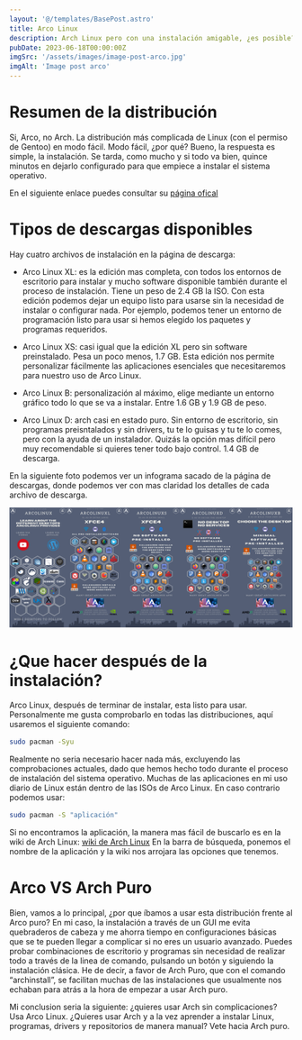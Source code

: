 ```yaml
---
layout: '@/templates/BasePost.astro'
title: Arco Linux
description: Arch Linux pero con una instalación amigable, ¿es posible? Si, por suerte para muchos de nostros.
pubDate: 2023-06-18T00:00:00Z
imgSrc: '/assets/images/image-post-arco.jpg'
imgAlt: 'Image post arco'
---
```


# Resumen de la distribución  
Si, Arco, no Arch. La distribución más complicada de Linux (con el permiso de Gentoo) en modo fácil. Modo fácil, ¿por qué? Bueno, la respuesta es simple, la instalación. Se tarda, como mucho y si todo va bien, quince minutos en dejarlo configurado para que empiece a instalar el sistema operativo.

En el siguiente enlace puedes consultar su [página ofical](https://www.arcolinux.info/)

# Tipos de descargas disponibles
Hay cuatro archivos de instalación en la página de descarga:

- Arco Linux XL: es la edición mas completa, con todos los entornos de escritorio para instalar y mucho software disponible también durante el proceso de instalación. Tiene un peso de 2.4 GB la ISO. Con esta edición podemos dejar un equipo listo para usarse sin la necesidad de instalar o configurar nada. Por ejemplo, podemos tener un entorno de programación listo para usar si hemos elegido los paquetes y programas requeridos.

- Arco Linux XS: casi igual que la edición XL pero sin software preinstalado. Pesa un poco menos, 1.7 GB. Esta edición nos permite personalizar fácilmente las aplicaciones esenciales que necesitaremos para nuestro uso de Arco Linux.

- Arco Linux B: personalización al máximo, elige mediante un entorno gráfico todo lo que se va a instalar. Entre 1.6 GB y 1.9 GB de peso.

- Arco Linux D: arch casi en estado puro. Sin entorno de escritorio, sin programas preisntalados y sin drivers, tu te lo guisas y tu te lo comes, pero con la ayuda de un instalador. Quizás la opción mas difícil pero muy recomendable si quieres tener todo bajo control. 1.4 GB de descarga.

En la siguiente foto podemos ver un infograma sacado de la página de descargas, donde podemos ver con mas claridad los detalles de cada archivo de descarga.

![alt text](/src/images/fifth-post/arcolinux_editions.png 'Arco Linux Editions')


# ¿Que hacer después de la instalación?
Arco Linux, después de terminar de instalar, esta listo para usar. Personalmente me gusta comprobarlo en todas las distribuciones, aquí usaremos el siguiente comando:
```bash
sudo pacman -Syu
```
Realmente no seria necesario hacer nada más, excluyendo las comprobaciones actuales, dado que hemos hecho todo durante el proceso de instalación del sistema operativo. Muchas de las aplicaciones en mi uso diario de Linux están dentro de las ISOs de Arco Linux.
En caso contrario podemos usar:

```bash
sudo pacman -S "aplicación"
```

Si no encontramos la aplicación, la manera mas fácil de buscarlo es en la wiki de Arch Linux: [wiki de Arch Linux](https://archlinux.org/ )
En la barra de búsqueda, ponemos el nombre de la aplicación y la wiki nos arrojara las opciones que tenemos.

# Arco VS Arch Puro

Bien, vamos a lo principal, ¿por que íbamos a usar esta distribución frente al Arco puro? En mi caso, la instalación a través de un GUI me evita quebraderos de cabeza y me ahorra tiempo en configuraciones básicas que se te pueden llegar a complicar si no eres un usuario avanzado.
Puedes probar combinaciones de escritorio y programas sin necesidad de realizar todo a través de la linea de comando, pulsando un botón y siguiendo la instalación clásica.
He de decir, a favor de Arch Puro, que con el comando “archinstall”, se facilitan muchas de las instalaciones que usualmente nos echaban para atrás a la hora de empezar a usar Arch puro.

Mi conclusion seria la siguiente: ¿quieres usar Arch sin complicaciones? Usa Arco Linux. ¿Quieres usar Arch y a la vez aprender a instalar Linux, programas, drivers y repositorios de manera manual? Vete hacia Arch puro.


